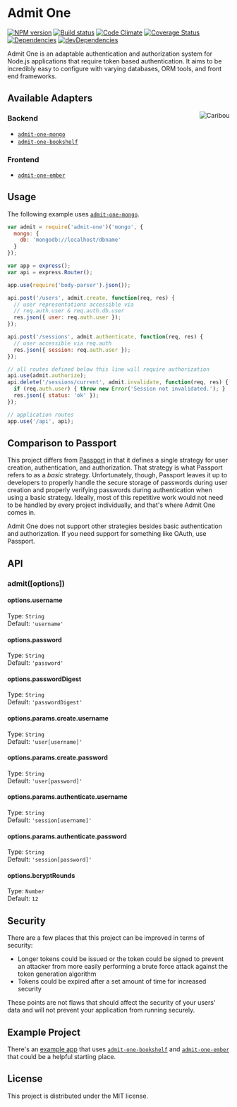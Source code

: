 # Admit One

[![NPM version][npm-image]][npm-url] [![Build status][travis-image]][travis-url] [![Code Climate][codeclimate-image]][codeclimate-url] [![Coverage Status][coverage-image]][coverage-url] [![Dependencies][david-image]][david-url] [![devDependencies][david-dev-image]][david-dev-url]

Admit One is an adaptable authentication and authorization system for Node.js
applications that require token based authentication. It aims to be incredibly
easy to configure with varying databases, ORM tools, and front end frameworks.

## Available Adapters

<img align="right" src="resources/admit-one-small.png" alt="Caribou">

### Backend

- [`admit-one-mongo`][admit-one-mongo]
- [`admit-one-bookshelf`][admit-one-bookshelf]

### Frontend

- [`admit-one-ember`][admit-one-ember]


## Usage

The following example uses [`admit-one-mongo`][admit-one-mongo].

```javascript
var admit = require('admit-one')('mongo', {
  mongo: {
    db: 'mongodb://localhost/dbname'
  }
});

var app = express();
var api = express.Router();

app.use(require('body-parser').json());

api.post('/users', admit.create, function(req, res) {
  // user representations accessible via
  // req.auth.user & req.auth.db.user
  res.json({ user: req.auth.user });
});

api.post('/sessions', admit.authenticate, function(req, res) {
  // user accessible via req.auth
  res.json({ session: req.auth.user });
});

// all routes defined below this line will require authorization
api.use(admit.authorize);
api.delete('/sessions/current', admit.invalidate, function(req, res) {
  if (req.auth.user) { throw new Error('Session not invalidated.'); }
  res.json({ status: 'ok' });
});

// application routes
app.use('/api', api);
```

## Comparison to Passport

This project differs from [Passport][passport] in that it defines a single
strategy for user creation, authentication, and authorization. That strategy
is what Passport refers to as a _basic_ strategy. Unfortunately, though,
Passport leaves it up to developers to properly handle the secure storage of
passwords during user creation and properly verifying passwords during
authentication when using a basic strategy. Ideally, most of this repetitive
work would not need to be handled by every project individually, and that's
where Admit One comes in.

Admit One does not support other strategies besides basic authentication and
authorization. If you need support for something like OAuth, use Passport.


## API

### admit([options])

#### options.username

Type: `String`  
Default: `'username'`

#### options.password

Type: `String`  
Default: `'password'`

#### options.passwordDigest

Type: `String`  
Default: `'passwordDigest'`

#### options.params.create.username

Type: `String`  
Default: `'user[username]'`

#### options.params.create.password

Type: `String`  
Default: `'user[password]'`

#### options.params.authenticate.username

Type: `String`  
Default: `'session[username]'`

#### options.params.authenticate.password

Type: `String`  
Default: `'session[password]'`

#### options.bcryptRounds

Type: `Number`  
Default: `12`


## Security

There are a few places that this project can be improved in terms of security:

- Longer tokens could be issued or the token could be signed to prevent an
  attacker from more easily performing a brute force attack against the token
  generation algorithm
- Tokens could be expired after a set amount of time for increased security

These points are not flaws that should affect the security of your users' data
and will not prevent your application from running securely.


## Example Project

There's an [example app][admit-one-bookshelf-ember-example] that uses
[`admit-one-bookshelf`][admit-one-bookshelf] and
[`admit-one-ember`][admit-one-ember] that could be a helpful starting place.


## License

This project is distributed under the MIT license.


[travis-url]: http://travis-ci.org/wbyoung/admit-one
[travis-image]: https://secure.travis-ci.org/wbyoung/admit-one.png?branch=master
[npm-url]: https://npmjs.org/package/admit-one
[npm-image]: https://badge.fury.io/js/admit-one.png
[codeclimate-image]: https://codeclimate.com/github/wbyoung/admit-one.png
[codeclimate-url]: https://codeclimate.com/github/wbyoung/admit-one
[coverage-image]: https://coveralls.io/repos/wbyoung/admit-one/badge.png
[coverage-url]: https://coveralls.io/r/wbyoung/admit-one
[david-image]: https://david-dm.org/wbyoung/admit-one.png?theme=shields.io
[david-url]: https://david-dm.org/wbyoung/admit-one
[david-dev-image]: https://david-dm.org/wbyoung/admit-one/dev-status.png?theme=shields.io
[david-dev-url]: https://david-dm.org/wbyoung/admit-one#info=devDependencies

[admit-one-mongo]: https://github.com/wbyoung/admit-one-mongo
[admit-one-bookshelf]: https://github.com/wbyoung/admit-one-bookshelf
[admit-one-ember]: https://github.com/wbyoung/admit-one-ember
[admit-one-bookshelf-ember-example]: https://github.com/wbyoung/admit-one-bookshelf-ember-example

[passport]: http://passportjs.org
